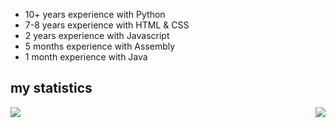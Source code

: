 - 10+ years experience with Python
- 7-8 years experience with HTML & CSS
- 2 years experience with Javascript
- 5 months experience with Assembly
- 1 month experience with Java

## my statistics
<a href="https://github.com/89mpxf">
  <img align="left" src="https://github-readme-stats.vercel.app/api?username=89mpxf&show_icons=true&bg_color=9,fb743f,fc466b&title_color=ffffff&text_color=ffffff&icon_color=ffffff" />
</a>
<a href="https://github.com/89mpxf">
  <img align="right" src="https://github-readme-stats.vercel.app/api/top-langs/?username=89mpxf&show_icons=true&bg_color=9,fb743f,fc466b&title_color=ffffff&text_color=ffffff&icon_color=ffffff)](https://github.com/anuraghazra/github-readme-stats" />
</a>
